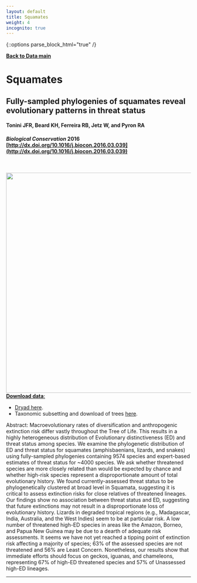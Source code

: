 ```yaml
---
layout: default
title: Squamates
weight: 4
incognito: true
---
```


{::options parse_block_html="true" /}

[**Back to Data main**](http://vertlife.org/data)

# Squamates

##  Fully-sampled phylogenies of squamates reveal evolutionary patterns in threat status
#### Tonini JFR, Beard KH, Ferreira RB, Jetz W, and Pyron RA
#### _Biological Conservation_ 2016 [http://dx.doi.org/10.1016/j.biocon.2016.03.039](http://dx.doi.org/10.1016/j.biocon.2016.03.039)

<br>

<a href="http://vertlife.github.io/images/Tonini_et_al.gif" target="_blank"><img border="0" src="http://vertlife.github.io/images/Tonini_et_al.gif" height="600px" style="float:right; margin-left: 1em"/>

**Download data**:
- Dryad <a href="http://datadryad.org/resource/doi:10.5061/dryad.db005" target="_blank">here</a>.
- Taxonomic subsetting and download of trees [here](/phylosubsets/).

Abstract:
Macroevolutionary rates of diversification and anthropogenic extinction risk differ vastly throughout the Tree of Life. This results in a highly heterogeneous distribution of Evolutionary distinctiveness (ED) and threat status among species. We examine the phylogenetic distribution of ED and threat status for squamates (amphisbaenians, lizards, and snakes) using fully-sampled phylogenies containing 9574 species and expert-based estimates of threat status for ~4000 species. We ask whether threatened species are more closely related than would be expected by chance and whether high-risk species represent a disproportionate amount of total evolutionary history. We found currently-assessed threat status to be phylogenetically clustered at broad level in Squamata, suggesting it is critical to assess extinction risks for close relatives of threatened lineages. Our findings show no association between threat status and ED, suggesting that future extinctions may not result in a disproportionate loss of evolutionary history. Lizards in degraded tropical regions (e.g., Madagascar, India, Australia, and the West Indies) seem to be at particular risk. A low number of threatened high-ED species in areas like the Amazon, Borneo, and Papua New Guinea may be due to a dearth of adequate risk assessments. It seems we have not yet reached a tipping point of extinction risk affecting a majority of species; 63% of the assessed species are not threatened and 56% are Least Concern. Nonetheless, our results show that immediate efforts should focus on geckos, iguanas, and chameleons, representing 67% of high-ED threatened species and 57% of Unassessed high-ED lineages.

<hr class="with-margin" />


